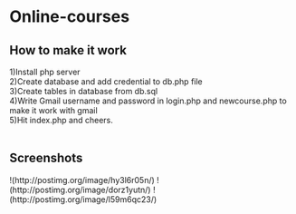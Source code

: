 # Online-courses
<h2><b> How to make it work </b></h2>
1)Install php server<br>
2)Create database and add credential to db.php file<br>
3)Create tables in database from db.sql <br>
4)Write Gmail username and password in login.php and newcourse.php to make it work with gmail<br>
5)Hit index.php and cheers.<br><br>

<h2><b> Screenshots</b> </h2>
!(http://postimg.org/image/hy3l6r05n/)
!(http://postimg.org/image/dorz1yutn/)
!(http://postimg.org/image/l59m6qc23/)
